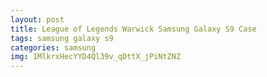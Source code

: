 ```yaml
---
layout: post
title: League of Legends Warwick Samsung Galaxy S9 Case
tags: samsung galaxy s9
categories: samsung
img: 1MlkrxHecYYD4Ql39v_qDttX_jPiNtZNZ
---
```

